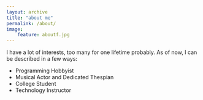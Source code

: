 ```yaml
---
layout: archive
title: "about me"
permalink: /about/
image:
    feature: aboutf.jpg
---
```


I have a lot of interests, too many for one lifetime probably. As of now, I can be described in a few ways:

* Programming Hobbyist
* Musical Actor and Dedicated Thespian
* College Student
* Technology Instructor



